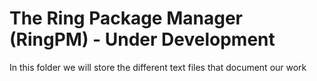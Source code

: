 The Ring Package Manager (RingPM) - Under Development
=====================================================

In this folder we will store the different text files that document our work
